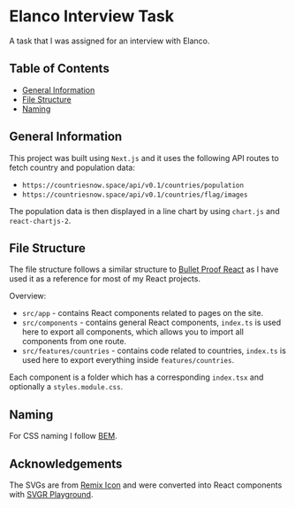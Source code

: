 # Elanco Interview Task

A task that I was assigned for an interview with Elanco.

## Table of Contents

<!--toc:start-->

- [General Information](#general-information)
- [File Structure](#file-structure)
- [Naming](#naming)
<!--toc:end-->

## General Information

This project was built using `Next.js` and it uses the following API routes to fetch country and population data:

- `https://countriesnow.space/api/v0.1/countries/population`
- `https://countriesnow.space/api/v0.1/countries/flag/images`

The population data is then displayed in a line chart by using `chart.js` and `react-chartjs-2`.

## File Structure

The file structure follows a similar structure to [Bullet Proof React](https://github.com/alan2207/bulletproof-react) as I have used it as a reference for most of my React projects.

Overview:

- `src/app` - contains React components related to pages on the site.
- `src/components` - contains general React components, `index.ts` is used here to export all components, which allows you to import all components from one route.
- `src/features/countries` - contains code related to countries, `index.ts` is used here to export everything inside `features/countries`.

Each component is a folder which has a corresponding `index.tsx` and optionally a `styles.module.css`.

## Naming

For CSS naming I follow [BEM](https://getbem.com/naming/).

## Acknowledgements

The SVGs are from [Remix Icon](https://remixicon.com/) and were converted into React components with [SVGR Playground](https://react-svgr.com/playground/?typescript=true).
